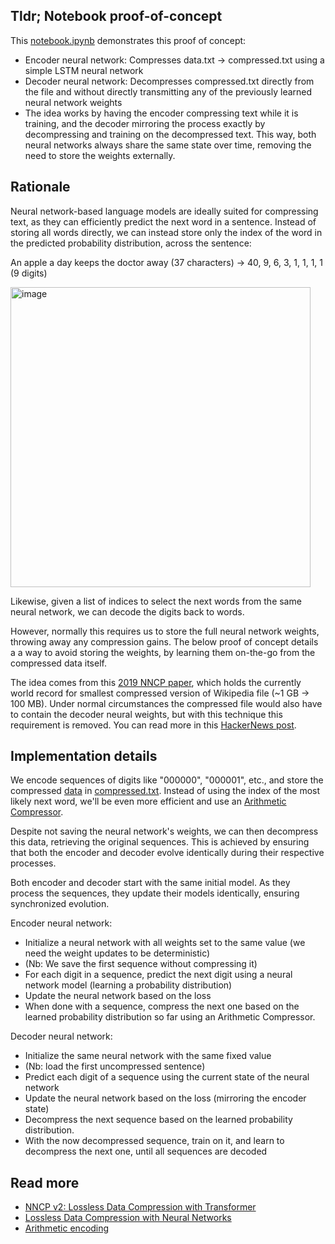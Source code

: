 ## Tldr; Notebook proof-of-concept
This [notebook.ipynb](notebook.ipynb) demonstrates this proof of concept:
- Encoder neural network: Compresses data.txt -> compressed.txt using a simple LSTM neural network
- Decoder neural network: Decompresses compressed.txt directly from the file and without directly transmitting any of the previously learned neural network weights
- The idea works by having the encoder compressing text while it is training, and the decoder mirroring the process exactly by decompressing and training on the decompressed text. This way, both neural networks always share the same state over time, removing the need to store the weights externally.

## Rationale

Neural network-based language models are ideally suited for compressing text, as they can efficiently predict the next word in a sentence.
Instead of storing all words directly, we can instead store only the index of the word in the predicted probability distribution, across the sentence:

An apple a day keeps the doctor away (37 characters)
-> 40, 9, 6, 3, 1, 1, 1, 1 (9 digits)

<img width="480" alt="image" src="https://github.com/Magnushhoie/weightless_NN_decompression/assets/39849954/4fe62e9c-bdc7-4904-86b3-4a75e371e646">

Likewise, given a list of indices to select the next words from the same neural network, we can decode the digits back to words.

However, normally this requires us to store the full neural network weights, throwing away any compression gains. The below proof of concept details a a way to avoid storing the weights, by learning them on-the-go from the compressed data itself.

The idea comes from this [2019 NNCP paper](https://bellard.org/nncp/nncp.pdf), which holds the currently world record for smallest compressed version of Wikipedia file (~1 GB -> 100 MB). Under normal circumstances the compressed file would also have to contain the decoder neural weights, but with this technique this requirement is removed. You can read more in this [HackerNews post](https://news.ycombinator.com/item?id=27244810).

## Implementation details
We encode sequences of digits like "000000", "000001", etc., and store the compressed [data](data.txt) in [compressed.txt](compressed.txt). Instead of using the index of the most likely next word, we'll be even more efficient and use an [Arithmetic Compressor](https://pypi.org/project/arithmetic-compressor/).

Despite not saving the neural network's weights, we can then decompress this data, retrieving the original sequences. This is achieved by ensuring that both the encoder and decoder evolve identically during their respective processes.

Both encoder and decoder start with the same initial model. As they process the sequences, they update their models identically, ensuring synchronized evolution.

Encoder neural network:
- Initialize a neural network with all weights set to the same value (we need the weight updates to be deterministic)
- (Nb: We save the first sequence without compressing it)
- For each digit in a sequence, predict the next digit using a neural network model (learning a probability distribution)
- Update the neural network based on the loss
- When done with a sequence, compress the next one based on the learned probability distribution so far using an Arithmetic Compressor.

Decoder neural network:
- Initialize the same neural network with the same fixed value
- (Nb: load the first uncompressed sentence)
- Predict each digit of a sequence using the current state of the neural network
- Update the neural network based on the loss (mirroring the encoder state)
- Decompress the next sequence based on the learned probability distribution.
- With the now decompressed sequence, train on it, and learn to decompress the next one, until all sequences are decoded

## Read more
- [NNCP v2: Lossless Data Compression with
Transformer](https://bellard.org/nncp/nncp_v2.1.pdf)
- [Lossless Data Compression with Neural Networks](https://bellard.org/nncp/nncp.pdf)
- [Arithmetic encoding](https://en.wikipedia.org/wiki/Arithmetic_coding)


